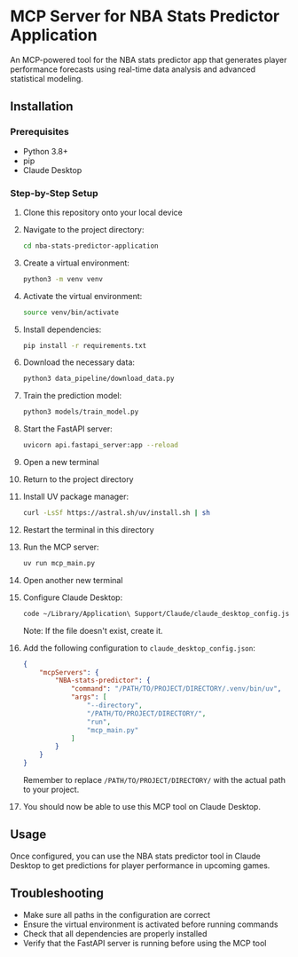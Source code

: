 # MCP Server for NBA Stats Predictor Application 

An MCP-powered tool for the NBA stats predictor app that generates player performance forecasts using real-time data analysis and advanced statistical modeling.

## Installation

### Prerequisites
- Python 3.8+
- pip
- Claude Desktop

### Step-by-Step Setup

1. Clone this repository onto your local device

2. Navigate to the project directory:
   ```bash
   cd nba-stats-predictor-application
   ```

3. Create a virtual environment:
   ```bash
   python3 -m venv venv
   ```

4. Activate the virtual environment:
   ```bash
   source venv/bin/activate
   ```

5. Install dependencies:
   ```bash
   pip install -r requirements.txt
   ```

6. Download the necessary data:
   ```bash
   python3 data_pipeline/download_data.py
   ```

7. Train the prediction model:
   ```bash
   python3 models/train_model.py
   ```

8. Start the FastAPI server:
   ```bash
   uvicorn api.fastapi_server:app --reload
   ```

9. Open a new terminal

10. Return to the project directory

11. Install UV package manager:
    ```bash
    curl -LsSf https://astral.sh/uv/install.sh | sh
    ```

12. Restart the terminal in this directory

13. Run the MCP server:
    ```bash
    uv run mcp_main.py
    ```

14. Open another new terminal

15. Configure Claude Desktop:
    ```bash
    code ~/Library/Application\ Support/Claude/claude_desktop_config.json
    ```
    Note: If the file doesn't exist, create it.

16. Add the following configuration to `claude_desktop_config.json`:
    ```json
    {
        "mcpServers": {
            "NBA-stats-predictor": {
                "command": "/PATH/TO/PROJECT/DIRECTORY/.venv/bin/uv",
                "args": [
                    "--directory",
                    "/PATH/TO/PROJECT/DIRECTORY/",
                    "run",
                    "mcp_main.py"
                ]
            }
        }
    }
    ```
    Remember to replace `/PATH/TO/PROJECT/DIRECTORY/` with the actual path to your project.

17. You should now be able to use this MCP tool on Claude Desktop.

## Usage

Once configured, you can use the NBA stats predictor tool in Claude Desktop to get predictions for player performance in upcoming games.

## Troubleshooting

- Make sure all paths in the configuration are correct
- Ensure the virtual environment is activated before running commands
- Check that all dependencies are properly installed
- Verify that the FastAPI server is running before using the MCP tool
